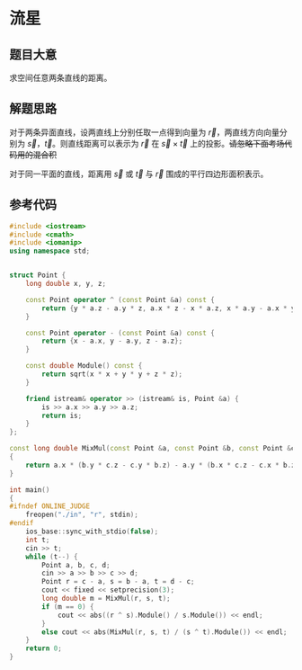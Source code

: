 # 流星

## 题目大意

求空间任意两条直线的距离。

## 解题思路

对于两条异面直线，设两直线上分别任取一点得到向量为 $\vec{r}$，两直线方向向量分别为 $\vec{s}$，$\vec{t}$。则直线距离可以表示为 $\vec{r}$ 在 $\vec{s} \times \vec{t}$ 上的投影。~~请忽略下面考场代码用的混合积~~

对于同一平面的直线，距离用 $\vec{s}$ 或 $\vec{t}$ 与 $\vec{r}$ 围成的平行四边形面积表示。

## 参考代码

```cpp
#include <iostream>
#include <cmath>
#include <iomanip>
using namespace std;


struct Point {
    long double x, y, z;

    const Point operator ^ (const Point &a) const {
        return {y * a.z - a.y * z, a.x * z - x * a.z, x * a.y - a.x * y};
    }

    const Point operator - (const Point &a) const {
        return {x - a.x, y - a.y, z - a.z};
    }

    const double Module() const {
        return sqrt(x * x + y * y + z * z);
    }

    friend istream& operator >> (istream& is, Point &a) {
        is >> a.x >> a.y >> a.z;
        return is;
    }
};

const long double MixMul(const Point &a, const Point &b, const Point &c)
{
    return a.x * (b.y * c.z - c.y * b.z) - a.y * (b.x * c.z - c.x * b.z) + a.z * (b.x * c.y - c.x * b.y);
}

int main()
{
#ifndef ONLINE_JUDGE
    freopen("./in", "r", stdin);
#endif
    ios_base::sync_with_stdio(false);
    int t;
    cin >> t;
    while (t--) {
        Point a, b, c, d;
        cin >> a >> b >> c >> d;
        Point r = c - a, s = b - a, t = d - c;
        cout << fixed << setprecision(3);
        long double m = MixMul(r, s, t);
        if (m == 0) {
            cout << abs((r ^ s).Module() / s.Module()) << endl;
        }
        else cout << abs(MixMul(r, s, t) / (s ^ t).Module()) << endl;
    }
    return 0;
}
```